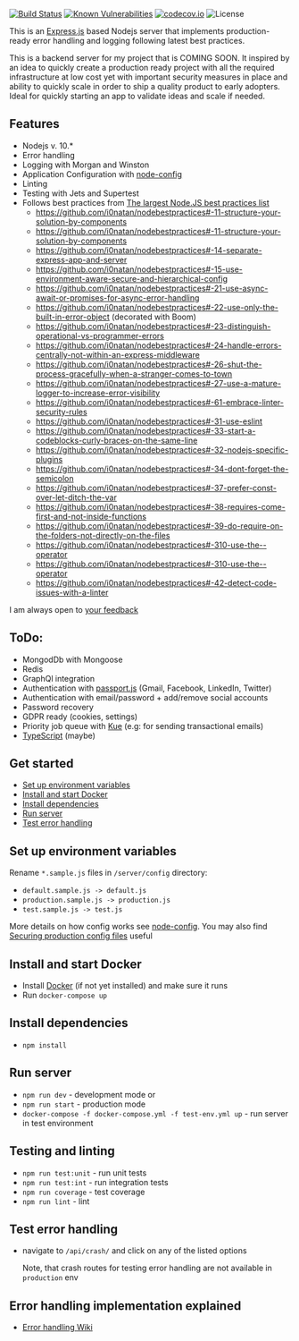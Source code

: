 [![Build Status](https://travis-ci.org/sandorTuranszky/production-ready-expressjs-server.svg?branch=master)](https://travis-ci.org/sandorTuranszky/production-ready-expressjs-server)
[![Known Vulnerabilities](https://snyk.io/test/github/sandorTuranszky/production-ready-expressjs-server/badge.svg)](https://snyk.io/test/github/{username}/{repo})
[![codecov.io](https://codecov.io/github/sandorTuranszky/production-ready-expressjs-server/coverage.svg?branch=master)](https://codecov.io/github/sandorTuranszky/production-ready-expressjs-server?branch=master)
![License](https://img.shields.io/github/license/sandorTuranszky/production-ready-expressjs-server.svg)

This is an [Express.js](https://github.com/Automattic/kue) based Nodejs server that implements production-ready error handling and logging following latest best practices.

This is a backend server for my project that is COMING SOON. It inspired by an idea to quickly create a production ready project with all the required infrastructure at low cost yet with important security measures in place and ability to quickly scale in order to ship a quality product to early adopters. Ideal for quickly starting an app to validate ideas and scale if needed.

## Features

- Nodejs v. 10.\*
- Error handling
- Logging with Morgan and Winston
- Application Configuration with <a href="https://github.com/lorenwest/node-config" target="_blank">node-config</a>
- Linting
- Testing with Jets and Supertest
- Follows best practices from <a href="https://github.com/i0natan/nodebestpractices" target="_blank">The largest Node.JS best practices list</a>
  - https://github.com/i0natan/nodebestpractices#-11-structure-your-solution-by-components
  - https://github.com/i0natan/nodebestpractices#-11-structure-your-solution-by-components
  - https://github.com/i0natan/nodebestpractices#-14-separate-express-app-and-server
  - https://github.com/i0natan/nodebestpractices#-15-use-environment-aware-secure-and-hierarchical-config
  - https://github.com/i0natan/nodebestpractices#-21-use-async-await-or-promises-for-async-error-handling
  - https://github.com/i0natan/nodebestpractices#-22-use-only-the-built-in-error-object (decorated with Boom)
  - https://github.com/i0natan/nodebestpractices#-23-distinguish-operational-vs-programmer-errors
  - https://github.com/i0natan/nodebestpractices#-24-handle-errors-centrally-not-within-an-express-middleware
  - https://github.com/i0natan/nodebestpractices#-26-shut-the-process-gracefully-when-a-stranger-comes-to-town
  - https://github.com/i0natan/nodebestpractices#-27-use-a-mature-logger-to-increase-error-visibility
  - https://github.com/i0natan/nodebestpractices#-61-embrace-linter-security-rules
  - https://github.com/i0natan/nodebestpractices#-31-use-eslint
  - https://github.com/i0natan/nodebestpractices#-33-start-a-codeblocks-curly-braces-on-the-same-line
  - https://github.com/i0natan/nodebestpractices#-32-nodejs-specific-plugins
  - https://github.com/i0natan/nodebestpractices#-34-dont-forget-the-semicolon
  - https://github.com/i0natan/nodebestpractices#-37-prefer-const-over-let-ditch-the-var
  - https://github.com/i0natan/nodebestpractices#-38-requires-come-first-and-not-inside-functions
  - https://github.com/i0natan/nodebestpractices#-39-do-require-on-the-folders-not-directly-on-the-files
  - https://github.com/i0natan/nodebestpractices#-310-use-the--operator
  - https://github.com/i0natan/nodebestpractices#-310-use-the--operator
  - https://github.com/i0natan/nodebestpractices#-42-detect-code-issues-with-a-linter

I am always open to <a href="https://github.com/sandorTuranszky/production-ready-ExpressJs-server/issues" target="_blank">your feedback</a>

## ToDo:

- MongodDb with Mongoose
- Redis
- GraphQl integration
- Authentication with [passport.js](http://www.passportjs.org/) (Gmail, Facebook, LinkedIn, Twitter)
- Authentication with email/password + add/remove social accounts
- Password recovery
- GDPR ready (cookies, settings)
- Priority job queue with [Kue](https://github.com/Automattic/kue) (e.g: for sending transactional emails)
- [TypeScript](https://www.typescriptlang.org/) (maybe)

## Get started

- [Set up environment variables](#set-up-environment-variables)
- [Install and start Docker](#Install-and-start-docker)
- [Install dependencies](#Install-dependencies)
- [Run server](#run-server-in-dev-mode)
- [Test error handling](#test-error-handling)

## Set up environment variables

Rename `*.sample.js` files in `/server/config` directory:

- `default.sample.js -> default.js`
- `production.sample.js -> production.js`
- `test.sample.js -> test.js`

More details on how config works see [node-config](https://github.com/lorenwest/node-config).
You may also find [Securing production config files](https://github.com/lorenwest/node-config/wiki/Securing-Production-Config-Files) useful

## Install and start Docker

- Install [Docker](https://www.docker.com/get-started) (if not yet installed) and make sure it runs
- Run `docker-compose up`

## Install dependencies

- `npm install`

## Run server

- `npm run dev` - development mode or
- `npm run start` - production mode
- `docker-compose -f docker-compose.yml -f test-env.yml up` - run server in test environment

## Testing and linting

- `npm run test:unit` - run unit tests
- `npm run test:int` - run integration tests
- `npm run coverage` - test coverage
- `npm run lint` - lint

## Test error handling

- navigate to `/api/crash/` and click on any of the listed options

  Note, that crash routes for testing error handling are not available in `production` env

## Error handling implementation explained

- [Error handling Wiki](https://github.com/sandorTuranszky/production-ready-ExpressJs-server/wiki/Error-handling)
